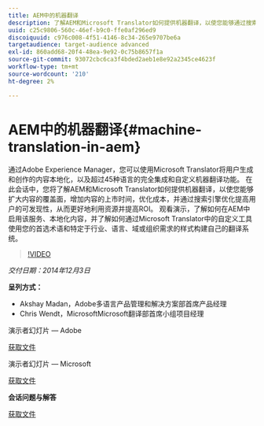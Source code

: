 ```yaml
---
title: AEM中的机器翻译
description: 了解AEM和Microsoft Translator如何提供机器翻译，以使您能够通过搜索引擎优化来扩展内容的覆盖面、增加内容的上市时间、优化成本并提高用户的可发现性，从而更好地利用资源并提高投资回报率。
uuid: c25c9806-560c-46ef-b9c0-ffe0af296ed9
discoiquuid: c976c008-4f51-4146-8c34-265e9707be6a
targetaudience: target-audience advanced
exl-id: 860add68-20f4-48ea-9e92-0c75b8657f1a
source-git-commit: 93072cbc6ca3f4bded2aeb1e8e92a2345ce4623f
workflow-type: tm+mt
source-wordcount: '210'
ht-degree: 2%

---
```


# AEM中的机器翻译{#machine-translation-in-aem}

通过Adobe Experience Manager，您可以使用Microsoft Translator将用户生成和创作的内容本地化，以及超过45种语言的完全集成和自定义机器翻译功能。 在此会话中，您将了解AEM和Microsoft Translator如何提供机器翻译，以使您能够扩大内容的覆盖面，增加内容的上市时间，优化成本，并通过搜索引擎优化提高用户的可发现性，从而更好地利用资源并提高ROI。 观看演示，了解如何在AEM中启用该服务、本地化内容，并了解如何通过Microsoft Translator中的自定义工具使用您的首选术语和特定于行业、语言、域或组织需求的样式构建自己的翻译系统。

>[!VIDEO](https://video.tv.adobe.com/v/19383/?quality=9)

*交付日期：2014年12月3日*

**呈列方式：**

* Akshay Madan，Adobe多语言产品管理和解决方案部首席产品经理
* Chris Wendt，MicrosoftMicrosoft翻译部首席小组项目经理

演示者幻灯片 — Adobe

[获取文件](assets/aem-gems-machine-translation-12-03-14.pdf)

演示者幻灯片 — Microsoft

[获取文件](assets/adobe-microsoft-gems-12-03-14.pdf)

**会话问题与解答**

[获取文件](assets/q-a-machine-translation-12-3-14.pdf)
<!--
[Get back to the Overview](https://helpx.adobe.com/experience-manager/kt/eseminars/gems/aem-index.html)
-->
